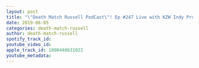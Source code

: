 ```yaml
---
layout: post
title: "\"Death Match Russell PodCast\"! Ep #247 Live with KZW Indy Pro Wrestler \"THEE CHRIS ROSE\"! Tune in!"
date: 2019-06-05
categories: death-match-russell
author: death-match-russell
spotify_track_id: 
youtube_video_id: 
apple_track_id: 1000440631022
youtube_metadata: 
---
```

